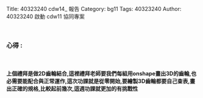 Title: 40323240 cdw14_ 報告
Category: bg11
Tags: 40323240
Author: 40323240
啟動 cdw11 協同專案

<!-- PELICAN_END_SUMMARY -->
</br>
<h3>心得 :</h3>
</br>
<h4>上個禮拜是做2D齒輪結合,這裡禮拜老師要我們每組用onshape畫出3D的齒輪,也必需要能配合與正常運作,這次功課就是從零開始,要繪製3D齒輪都要自己查表,畫出正確的規格,比較起前幾次,這週功課就更加的有挑戰性</h4>

